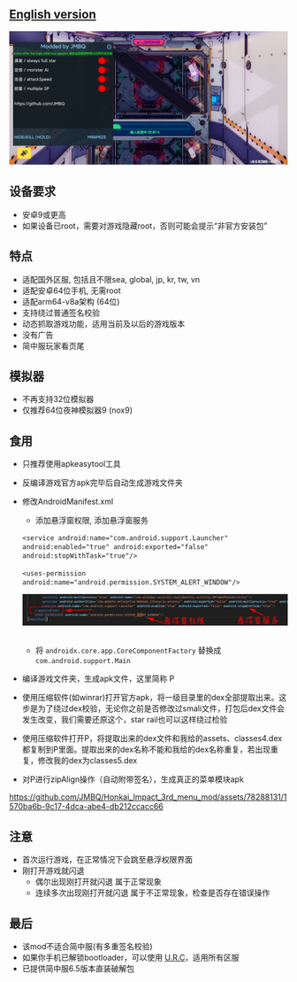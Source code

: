 ## [English version](README_EN.md)
![image](img/01.jpg)
  
## 设备要求
* 安卓9或更高
* 如果设备已root，需要对游戏隐藏root，否则可能会提示“非官方安装包”
  
## 特点
* 适配国外区服, 包括且不限sea, global, jp, kr, tw, vn
* 适配安卓64位手机, 无需root
* 适配arm64-v8a架构 (64位)
* 支持绕过普通签名校验
* 动态抓取游戏功能，适用当前及以后的游戏版本
* 没有广告
* 简中服玩家看页尾
  
## 模拟器
* 不再支持32位模拟器
* 仅推荐64位夜神模拟器9 (nox9)
  
## 食用
* 只推荐使用apkeasytool工具
* 反编译游戏官方apk完毕后自动生成游戏文件夹
* 修改AndroidManifest.xml
  * 添加悬浮窗权限, 添加悬浮窗服务
  ```
  <service android:name="com.android.support.Launcher" android:enabled="true" android:exported="false" android:stopWithTask="true"/>

  <uses-permission android:name="android.permission.SYSTEM_ALERT_WINDOW"/>
  ```
  ![image](img/02.jpg)
  <br></br>
  * 将 ```androidx.core.app.CoreComponentFactory``` 替换成 ```com.android.support.Main```

* 编译游戏文件夹，生成apk文件，这里简称 P
* 使用压缩软件(如winrar)打开官方apk，将一级目录里的dex全部提取出来。这步是为了绕过dex校验，无论你之前是否修改过smali文件，打包后dex文件会发生改变，我们需要还原这个，star rail也可以这样绕过检验
* 使用压缩软件打开P，将提取出来的dex文件和我给的assets、classes4.dex都复制到P里面。提取出来的dex名称不能和我给的dex名称重复，若出现重复，修改我的dex为classes5.dex
* 对P进行zipAlign操作（自动附带签名），生成真正的菜单模块apk


https://github.com/JMBQ/Honkai_Impact_3rd_menu_mod/assets/78288131/1570ba6b-9c17-4dca-abe4-db212ccacc66



## 注意
* 首次运行游戏，在正常情况下会跳至悬浮权限界面
* 刚打开游戏就闪退
  * 偶尔出现刚打开就闪退 属于正常现象
  * 连续多次出现刚打开就闪退 属于不正常现象，检查是否存在错误操作

## 最后
* 该mod不适合简中服(有多重签名校验)
* 如果你手机已解锁bootloader，可以使用 [U.R.C](https://github.com/JMBQ/URC)，适用所有区服
* 已提供简中服6.5版本直装破解包
